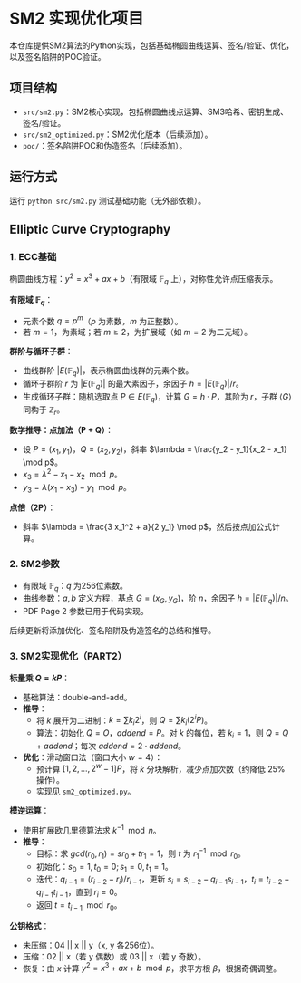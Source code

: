 # SM2 实现优化项目

本仓库提供SM2算法的Python实现，包括基础椭圆曲线运算、签名/验证、优化，以及签名陷阱的POC验证。

## 项目结构
- `src/sm2.py`：SM2核心实现，包括椭圆曲线点运算、SM3哈希、密钥生成、签名/验证。
- `src/sm2_optimized.py`：SM2优化版本（后续添加）。
- `poc/`：签名陷阱POC和伪造签名（后续添加）。

## 运行方式
运行 `python src/sm2.py` 测试基础功能（无外部依赖）。

## Elliptic Curve Cryptography

### 1. ECC基础
椭圆曲线方程：$y^2 = x^3 + a x + b$（有限域 $\mathbb{F}_q$ 上），对称性允许点压缩表示。

**有限域 $\mathbb{F}_q$**：
- 元素个数 $q = p^m$（$p$ 为素数，$m$ 为正整数）。
- 若 $m = 1$，为素域；若 $m \geq 2$，为扩展域（如 $m = 2$ 为二元域）。

**群阶与循环子群**：
- 曲线群阶 $|E(\mathbb{F}_q)|$，表示椭圆曲线群的元素个数。
- 循环子群阶 $r$ 为 $|E(\mathbb{F}_q)|$ 的最大素因子，余因子 $h = |E(\mathbb{F}_q)| / r$。
- 生成循环子群：随机选取点 $P \in E(\mathbb{F}_q)$，计算 $G = h \cdot P$，其阶为 $r$，子群 $\langle G \rangle$ 同构于 $\mathbb{Z}_r$。

**数学推导：点加法（P + Q）**：
- 设 $P = (x_1, y_1)$，$Q = (x_2, y_2)$，斜率 $\lambda = \frac{y_2 - y_1}{x_2 - x_1} \mod p$。
- $x_3 = \lambda^2 - x_1 - x_2 \mod p$。
- $y_3 = \lambda (x_1 - x_3) - y_1 \mod p$。

**点倍（2P）**：
- 斜率 $\lambda = \frac{3 x_1^2 + a}{2 y_1} \mod p$，然后按点加公式计算。

### 2. SM2参数
- 有限域 $\mathbb{F}_q$：$q$ 为256位素数。
- 曲线参数：$a, b$ 定义方程，基点 $G = (x_G, y_G)$，阶 $n$，余因子 $h = |E(\mathbb{F}_q)| / n$。
- PDF Page 2 参数已用于代码实现。

后续更新将添加优化、签名陷阱及伪造签名的总结和推导。

### 3. SM2实现优化（PART2）
**标量乘 $Q = k P$**：
- 基础算法：double-and-add。
- **推导**：
  - 将 $k$ 展开为二进制：$k = \sum k_i 2^i$，则 $Q = \sum k_i (2^i P)$。
  - 算法：初始化 $Q = O$，$addend = P$。对 $k$ 的每位，若 $k_i = 1$，则 $Q = Q + addend$；每次 $addend = 2 \cdot addend$。
- **优化**：滑动窗口法（窗口大小 $w = 4$）：
  - 预计算 $[1, 2, \ldots, 2^w-1]P$，将 $k$ 分块解析，减少点加次数（约降低 25% 操作）。
  - 实现见 `sm2_optimized.py`。

**模逆运算**：
- 使用扩展欧几里德算法求 $k^{-1} \mod n$。
- **推导**：
  - 目标：求 $gcd(r_0, r_1) = s r_0 + t r_1 = 1$，则 $t$ 为 $r_1^{-1} \mod r_0$。
  - 初始化：$s_0 = 1, t_0 = 0; s_1 = 0, t_1 = 1$。
  - 迭代：$q_{i-1} = (r_{i-2} - r_i) / r_{i-1}$，更新 $s_i = s_{i-2} - q_{i-1} s_{i-1}$，$t_i = t_{i-2} - q_{i-1} t_{i-1}$，直到 $r_i = 0$。
  - 返回 $t = t_{i-1} \mod r_0$。

**公钥格式**：
- 未压缩：04 || x || y（x, y 各256位）。
- 压缩：02 || x（若 y 偶数）或 03 || x（若 y 奇数）。
- 恢复：由 $x$ 计算 $y^2 = x^3 + a x + b \mod p$，求平方根 $\beta$，根据奇偶调整。
